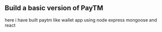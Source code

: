 ## Build a basic version of PayTM
here i have built paytm like wallet app using node express mongoose and react
